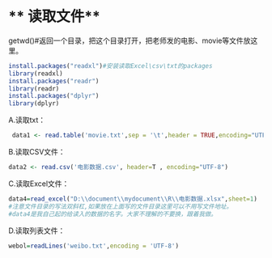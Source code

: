 # ** 读取文件**  

getwd()#返回一个目录，把这个目录打开，把老师发的电影、movie等文件放这里。

```r
install.packages("readxl")#安装读取Excel\csv\txt的packages
library(readxl)
install.packages("readr")
library(readr)
install.packages("dplyr")
library(dplyr)
```

A.读取txt：   
```r
 data1 <- read.table('movie.txt',sep = '\t',header = TRUE,encoding="UTF-8")
```   
B.读取CSV文件：   
```r
data2 <- read.csv('电影数据.csv', header=T , encoding="UTF-8")
```   

C.读取Excel文件：   
```r
data4=read_excel("D:\\document\\mydocument\\R\\电影数据.xlsx",sheet=1)   
#注意文件目录的写法双斜杠,如果放在上面写的文件目录这里可以不用写文件地址。   
#data4是我自己起的给读入的数据的名字。大家不理解的不要换，跟着我做。
```
D.读取列表文件：   
```r
webol=readLines('weibo.txt',encoding = 'UTF-8')
```
